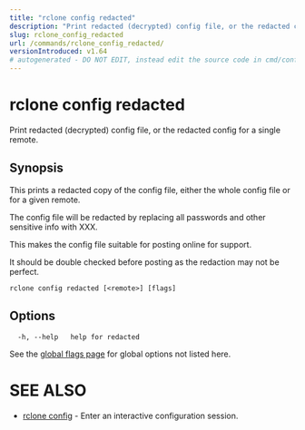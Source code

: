 ```yaml
---
title: "rclone config redacted"
description: "Print redacted (decrypted) config file, or the redacted config for a single remote."
slug: rclone_config_redacted
url: /commands/rclone_config_redacted/
versionIntroduced: v1.64
# autogenerated - DO NOT EDIT, instead edit the source code in cmd/config/redacted/ and as part of making a release run "make commanddocs"
---
```

# rclone config redacted

Print redacted (decrypted) config file, or the redacted config for a single remote.

## Synopsis

This prints a redacted copy of the config file, either the
whole config file or for a given remote.

The config file will be redacted by replacing all passwords and other
sensitive info with XXX.

This makes the config file suitable for posting online for support.

It should be double checked before posting as the redaction may not be perfect.



```
rclone config redacted [<remote>] [flags]
```

## Options

```
  -h, --help   help for redacted
```


See the [global flags page](/flags/) for global options not listed here.

# SEE ALSO

* [rclone config](/commands/rclone_config/)	 - Enter an interactive configuration session.

